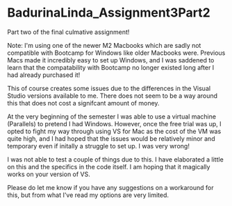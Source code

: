 # BadurinaLinda_Assignment3Part2
Part two of the final culmative assignment!

Note: I'm using one of the newer M2 Macbooks which are sadly not compatible with Bootcamp for Windows like older Macbooks were. 
Previous Macs made it incredibly easy to set up Windows, and I was saddened to learn that the compatability with Bootcamp no 
longer existed long after I had already purchased it!

This of course creates some issues due to the differences in the Visual Studio versions available to me. There does not seem 
to be a way around this that does not cost a signifcant amount of money.

At the very beginning of the semester I was able to use a virtual machine (Parallels) to pretend I had Windows. However, once 
the free trial was up, I opted to fight my way through using VS for Mac as the cost of the VM was quite high, and I had hoped
that the issues would be relatively minor and temporary even if initally a struggle to set up. I was very wrong!

I was not able to test a couple of things due to this. I have elaborated a little on this and the specifics in the code itself.
I am hoping that it magically works on your version of VS.

Please do let me know if you have any suggestions on a workaround for this, but from what I've read my options are very limited.
